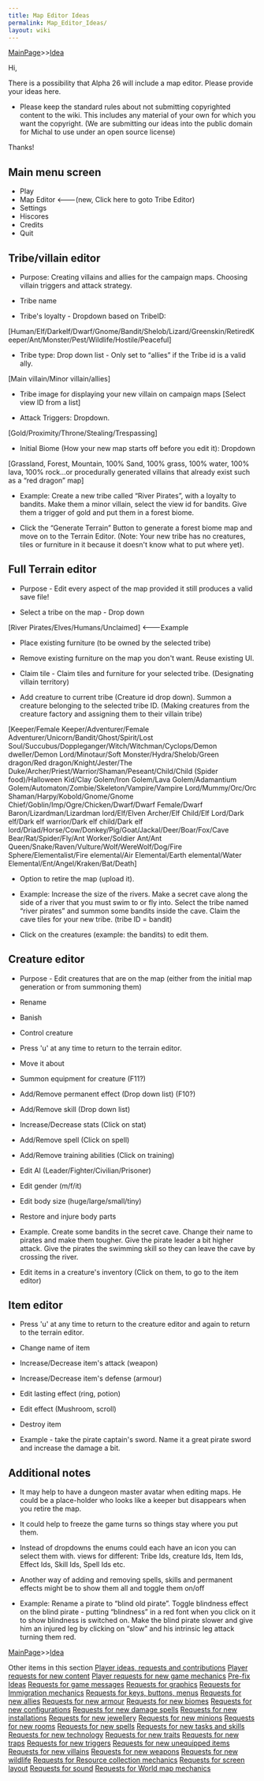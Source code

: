 ```yaml
---
title: Map Editor Ideas
permalink: Map_Editor_Ideas/
layout: wiki
---
```


[MainPage](/keeperrl_wiki/ "wikilink")>>[Idea](/keeperrl_wiki/Idea "wikilink")

Hi,

There is a possibility that Alpha 26 will include a map editor. Please
provide your ideas here.

-   Please keep the standard rules about not submitting copyrighted
    content to the wiki. This includes any material of your own for
    which you want the copyright. (We are submitting our ideas into the
    public domain for Michal to use under an open source license)

Thanks!

Main menu screen
----------------

-   Play
-   Map Editor &lt;---(new, Click here to goto Tribe Editor)
-   Settings
-   Hiscores
-   Credits
-   Quit

Tribe/villain editor
--------------------

-   Purpose: Creating villains and allies for the campaign maps.
    Choosing villain triggers and attack strategy.

<!-- -->

-   Tribe name

<!-- -->

-   Tribe's loyalty - Dropdown based on TribeID:

  
\[Human/Elf/Darkelf/Dwarf/Gnome/Bandit/Shelob/Lizard/Greenskin/RetiredKeeper/Ant/Monster/Pest/Wildlife/Hostile/Peaceful\]

-   Tribe type: Drop down list - Only set to “allies” if the Tribe id is
    a valid ally.

  
\[Main villain/Minor villain/allies\]

-   Tribe image for displaying your new villain on campaign maps
    \[Select view ID from a list\]

<!-- -->

-   Attack Triggers: Dropdown.

  
\[Gold/Proximity/Throne/Stealing/Trespassing\]

-   Initial Biome (How your new map starts off before you edit it):
    Dropdown

  
\[Grassland, Forest, Mountain, 100% Sand, 100% grass, 100% water, 100%
lava, 100% rock...or procedurally generated villains that already exist
such as a “red dragon” map\]

-   Example: Create a new tribe called “River Pirates”, with a loyalty
    to bandits. Make them a minor villain, select the view id for
    bandits. Give them a trigger of gold and put them in a forest biome.

<!-- -->

-   Click the “Generate Terrain” Button to generate a forest biome map
    and move on to the Terrain Editor. (Note: Your new tribe has no
    creatures, tiles or furniture in it because it doesn't know what to
    put where yet).

Full Terrain editor
-------------------

-   Purpose - Edit every aspect of the map provided it still produces a
    valid save file!

<!-- -->

-   Select a tribe on the map - Drop down

  
\[River Pirates/Elves/Humans/Unclaimed\] &lt;---Example

-   Place existing furniture (to be owned by the selected tribe)

<!-- -->

-   Remove existing furniture on the map you don't want. Reuse existing
    UI.

<!-- -->

-   Claim tile - Claim tiles and furniture for your selected tribe.
    (Designating villain territory)

<!-- -->

-   Add creature to current tribe (Creature id drop down). Summon a
    creature belonging to the selected tribe ID. (Making creatures from
    the creature factory and assigning them to their villain tribe)

  
\[Keeper/Female Keeper/Adventurer/Female
Adventurer/Unicorn/Bandit/Ghost/Spirit/Lost
Soul/Succubus/Doppleganger/Witch/Witchman/Cyclops/Demon dweller/Demon
Lord/Minotaur/Soft Monster/Hydra/Shelob/Green dragon/Red
dragon/Knight/Jester/The
Duke/Archer/Priest/Warrior/Shaman/Peseant/Child/Child (Spider
food)/Halloween Kid/Clay Golem/Iron Golem/Lava Golem/Adamantium
Golem/Automaton/Zombie/Skeleton/Vampire/Vampire Lord/Mummy/Orc/Orc
Shaman/Harpy/Kobold/Gnome/Gnome
Chief/Goblin/Imp/Ogre/Chicken/Dwarf/Dwarf Female/Dwarf
Baron/Lizardman/Lizardman lord/Elf/Elven Archer/Elf Child/Elf Lord/Dark
elf/Dark elf warrior/Dark elf child/Dark elf
lord/Driad/Horse/Cow/Donkey/Pig/Goat/Jackal/Deer/Boar/Fox/Cave
Bear/Rat/Spider/Fly/Ant Worker/Soldier Ant/Ant
Queen/Snake/Raven/Vulture/Wolf/WereWolf/Dog/Fire
Sphere/Elementalist/Fire elemental/Air Elemental/Earth elemental/Water
Elemental/Ent/Angel/Kraken/Bat/Death\]

-   Option to retire the map (upload it).

<!-- -->

-   Example: Increase the size of the rivers. Make a secret cave along
    the side of a river that you must swim to or fly into. Select the
    tribe named “river pirates” and summon some bandits inside the cave.
    Claim the cave tiles for your new tribe. (tribe ID = bandit)

<!-- -->

-   Click on the creatures (example: the bandits) to edit them.

Creature editor
---------------

-   Purpose - Edit creatures that are on the map (either from the
    initial map generation or from summoning them)

<!-- -->

-   Rename

<!-- -->

-   Banish

<!-- -->

-   Control creature

<!-- -->

-   Press 'u' at any time to return to the terrain editor.

<!-- -->

-   Move it about

<!-- -->

-   Summon equipment for creature (F11?)

<!-- -->

-   Add/Remove permanent effect (Drop down list) (F10?)

<!-- -->

-   Add/Remove skill (Drop down list)

<!-- -->

-   Increase/Decrease stats (Click on stat)

<!-- -->

-   Add/Remove spell (Click on spell)

<!-- -->

-   Add/Remove training abilities (Click on training)

<!-- -->

-   Edit AI (Leader/Fighter/Civilian/Prisoner)

<!-- -->

-   Edit gender (m/f/it)

<!-- -->

-   Edit body size (huge/large/small/tiny)

<!-- -->

-   Restore and injure body parts

<!-- -->

-   Example. Create some bandits in the secret cave. Change their name
    to pirates and make them tougher. Give the pirate leader a bit
    higher attack. Give the pirates the swimming skill so they can leave
    the cave by crossing the river.

<!-- -->

-   Edit items in a creature's inventory (Click on them, to go to the
    item editor)

Item editor
-----------

-   Press 'u' at any time to return to the creature editor and again to
    return to the terrain editor.

<!-- -->

-   Change name of item

<!-- -->

-   Increase/Decrease item's attack (weapon)

<!-- -->

-   Increase/Decrease item's defense (armour)

<!-- -->

-   Edit lasting effect (ring, potion)

<!-- -->

-   Edit effect (Mushroom, scroll)

<!-- -->

-   Destroy item

<!-- -->

-   Example - take the pirate captain's sword. Name it a great pirate
    sword and increase the damage a bit.

Additional notes
----------------

-   It may help to have a dungeon master avatar when editing maps. He
    could be a place-holder who looks like a keeper but disappears when
    you retire the map.

<!-- -->

-   It could help to freeze the game turns so things stay where you put
    them.

<!-- -->

-   Instead of dropdowns the enums could each have an icon you can
    select them with. views for different: Tribe Ids, creature Ids, Item
    Ids, Effect Ids, Skill Ids, Spell Ids etc.

<!-- -->

-   Another way of adding and removing spells, skills and permanent
    effects might be to show them all and toggle them on/off

<!-- -->

-   Example: Rename a pirate to “blind old pirate”. Toggle blindness
    effect on the blind pirate - putting “blindness” in a red font when
    you click on it to show blindness is switched on. Make the blind
    pirate slower and give him an injured leg by clicking on “slow” and
    his intrinsic leg attack turning them red.

[MainPage](/keeperrl_wiki/ "wikilink")>>[Idea](/keeperrl_wiki/Idea "wikilink")

Other items in this section
    [Player ideas, requests and contributions](/keeperrl_wiki/Player_Ideas,_Requests_And_Contributions "wikilink")
    [Player requests for new content](/keeperrl_wiki/Player_Requests_For_New_Content "wikilink")
    [Player requests for new game mechanics](/keeperrl_wiki/Player_Requests_For_New_Game_Mechanics "wikilink")
    [Pre-fix Ideas](/keeperrl_wiki/Pre-fix_Ideas "wikilink")
    [Requests for game messages](/keeperrl_wiki/Requests_For_Game_Messages "wikilink")
    [Requests for graphics](/keeperrl_wiki/Requests_For_Graphics "wikilink")
    [Requests for Immigration mechanics](/keeperrl_wiki/Requests_For_Immigration_Mechanics "wikilink")
    [Requests for keys, buttons, menus](/keeperrl_wiki/Requests_For_Keys,_Buttons,_Menus "wikilink")
    [Requests for new allies](/keeperrl_wiki/Requests_For_New_Allies "wikilink")
    [Requests for new armour](/keeperrl_wiki/Requests_For_New_Armour "wikilink")
    [Requests for new biomes](/keeperrl_wiki/Requests_For_New_Biomes "wikilink")
    [Requests for new configurations](/keeperrl_wiki/Requests_For_New_Configurations "wikilink")
    [Requests for new damage spells](/keeperrl_wiki/Requests_For_New_Damage_Spells "wikilink")
    [Requests for new installations](/keeperrl_wiki/Requests_For_New_Installations "wikilink")
    [Requests for new jewellery](/keeperrl_wiki/Requests_For_New_Jewellery "wikilink")
    [Requests for new minions](/keeperrl_wiki/Requests_For_New_Minions "wikilink")
    [Requests for new rooms](/keeperrl_wiki/Requests_For_New_Rooms "wikilink")
    [Requests for new spells](/keeperrl_wiki/Requests_For_New_Spells "wikilink")
    [Requests for new tasks and skills](/keeperrl_wiki/Requests_For_New_Tasks_And_Skills "wikilink")
    [Requests for new technology](/keeperrl_wiki/Requests_For_New_Technology "wikilink")
    [Requests for new traits](/keeperrl_wiki/Requests_For_New_Traits "wikilink")
    [Requests for new traps](/keeperrl_wiki/Requests_For_New_Traps "wikilink")
    [Requests for new triggers](/keeperrl_wiki/Requests_For_New_Triggers "wikilink")
    [Requests for new unequipped items](/keeperrl_wiki/Requests_For_New_Unequipped_Items "wikilink")
    [Requests for new villains](/keeperrl_wiki/Requests_For_New_Villains "wikilink")
    [Requests for new weapons](/keeperrl_wiki/Requests_For_New_Weapons "wikilink")
    [Requests for new wildlife](/keeperrl_wiki/Requests_For_New_Wildlife "wikilink")
    [Requests for Resource collection mechanics](/keeperrl_wiki/Requests_For_Resource_Collection_Mechanics "wikilink")
    [Requests for screen layout](/keeperrl_wiki/Requests_For_Screen_Layout "wikilink")
    [Requests for sound](/keeperrl_wiki/Requests_For_Sound "wikilink")
    [Requests for World map mechanics](/keeperrl_wiki/Requests_For_World_Map_Mechanics "wikilink")
